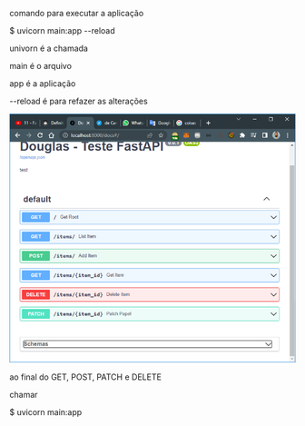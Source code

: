 comando para executar a aplicação

$ uvicorn main:app --reload

univorn é a chamada

main é o arquivo

app é a aplicação

--reload é para refazer as alterações

![1668516399482](image/README/1668516399482.png)


ao final do GET, POST, PATCH e DELETE

chamar 

$ uvicorn main:app
